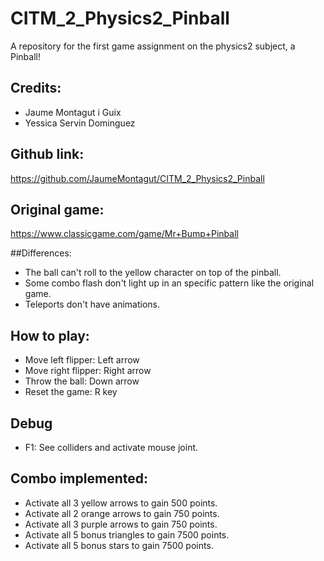 # CITM_2_Physics2_Pinball
A repository for the first game assignment on the physics2 subject, a Pinball!

## Credits:
- Jaume Montagut i Guix
- Yessica Servin Dominguez

## Github link:
https://github.com/JaumeMontagut/CITM_2_Physics2_Pinball

## Original game:
https://www.classicgame.com/game/Mr+Bump+Pinball

##Differences:
- The ball can't roll to the yellow character on top of the pinball.
- Some combo flash don't light up in an specific pattern like the original game.
- Teleports don't have animations. 

## How to play:
- Move left flipper: Left arrow
- Move right flipper: Right arrow
- Throw the ball: Down arrow
- Reset the game: R key

## Debug
- F1: See colliders and activate mouse joint.

## Combo implemented:
- Activate all 3 yellow arrows to gain 500 points.
- Activate all 2 orange arrows to gain 750 points.
- Activate all 3 purple arrows to gain 750 points.
- Activate all 5 bonus triangles to gain 7500 points.
- Activate all 5 bonus stars to gain 7500 points.

